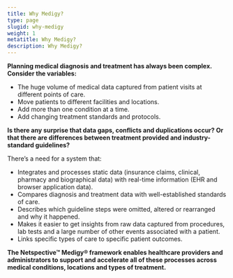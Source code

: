 ```yaml
---
title: Why Medigy?
type: page
slugid: why-medigy
weight: 1
metatitle: Why Medigy? 
description: Why Medigy? 
---
```

**Planning medical diagnosis and treatment has always been complex. Consider the variables:**
 
 * The huge volume of medical data captured from patient visits at different points of care.
 * Move patients to different facilities and locations.
 * Add more than one condition at a time.
 * Add changing treatment standards and protocols.
 
**Is there any surprise that data gaps, conflicts and duplications occur? Or that there are differences between treatment provided and industry-standard guidelines?** 
 
<p>There’s a need for a system that:</p>
 
 * Integrates and processes static data (insurance claims, clinical, pharmacy and biographical data) with real-time information (EHR and browser application data).
 * Compares diagnosis and treatment data with well-established standards of care.
 * Describes which guideline steps were omitted, altered or rearranged and why it happened.
 * Makes it easier to get insights from raw data captured from procedures, lab tests and a large number of other events associated with a patient.
 * Links specific types of care to specific patient outcomes.
 

**The Netspective™ Medigy® framework enables healthcare providers and administrators to support and accelerate all of these processes across medical conditions, locations and types of treatment.**
 